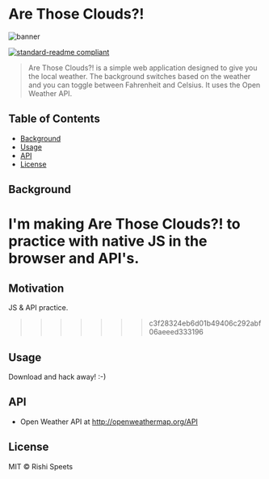 # Are Those Clouds?!

![banner](https://s6.postimg.org/d7u0nquzl/arethosecloudsbanner.png)

[![standard-readme compliant](https://img.shields.io/badge/standard--readme-OK-green.svg?style=flat-square)](https://github.com/RichardLitt/standard-readme)

> Are Those Clouds?! is a simple web application designed to give you the local weather. The background switches based on the weather and you can toggle between Fahrenheit and Celsius. It uses the Open Weather API. 

## Table of Contents

- [Background](#background)
- [Usage](#usage)
- [API](#api)
- [License](#license)

## Background
I'm making Are Those Clouds?! to practice with native JS in the browser and API's.
=======
## Motivation
JS & API practice.
>>>>>>> c3f28324eb6d01b49406c292abf06aeeed333196

## Usage

Download and hack away! :-)

## API

* Open Weather API at http://openweathermap.org/API

## License

MIT © Rishi Speets
